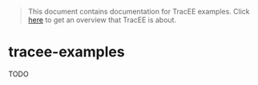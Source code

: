 > This document contains documentation for TracEE examples. Click [here](/README.md) to get an overview that TracEE is about.

# tracee-examples

TODO